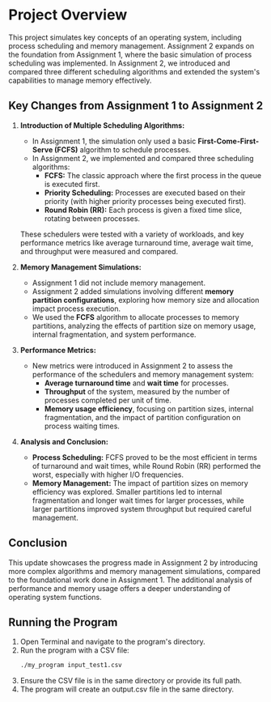 # Project Overview

This project simulates key concepts of an operating system, including process scheduling and memory management. Assignment 2 expands on the foundation from Assignment 1, where the basic simulation of process scheduling was implemented. In Assignment 2, we introduced and compared three different scheduling algorithms and extended the system's capabilities to manage memory effectively.

## Key Changes from Assignment 1 to Assignment 2

1. **Introduction of Multiple Scheduling Algorithms:**
   - In Assignment 1, the simulation only used a basic **First-Come-First-Serve (FCFS)** algorithm to schedule processes.
   - In Assignment 2, we implemented and compared three scheduling algorithms:
     - **FCFS:** The classic approach where the first process in the queue is executed first.
     - **Priority Scheduling:** Processes are executed based on their priority (with higher priority processes being executed first).
     - **Round Robin (RR):** Each process is given a fixed time slice, rotating between processes.

   These schedulers were tested with a variety of workloads, and key performance metrics like average turnaround time, average wait time, and throughput were measured and compared.

2. **Memory Management Simulations:**
   - Assignment 1 did not include memory management.
   - Assignment 2 added simulations involving different **memory partition configurations**, exploring how memory size and allocation impact process execution.
   - We used the **FCFS** algorithm to allocate processes to memory partitions, analyzing the effects of partition size on memory usage, internal fragmentation, and system performance.

3. **Performance Metrics:**
   - New metrics were introduced in Assignment 2 to assess the performance of the schedulers and memory management system:
     - **Average turnaround time** and **wait time** for processes.
     - **Throughput** of the system, measured by the number of processes completed per unit of time.
     - **Memory usage efficiency**, focusing on partition sizes, internal fragmentation, and the impact of partition configuration on process waiting times.

4. **Analysis and Conclusion:**
   - **Process Scheduling:** FCFS proved to be the most efficient in terms of turnaround and wait times, while Round Robin (RR) performed the worst, especially with higher I/O frequencies.
   - **Memory Management:** The impact of partition sizes on memory efficiency was explored. Smaller partitions led to internal fragmentation and longer wait times for larger processes, while larger partitions improved system throughput but required careful management.

## Conclusion

This update showcases the progress made in Assignment 2 by introducing more complex algorithms and memory management simulations, compared to the foundational work done in Assignment 1. The additional analysis of performance and memory usage offers a deeper understanding of operating system functions.

## Running the Program

1. Open Terminal and navigate to the program's directory.
2. Run the program with a CSV file:
   ```bash
   ./my_program input_test1.csv
3. Ensure the CSV file is in the same directory or provide its full path.
4. The program will create an output.csv file in the same directory.
